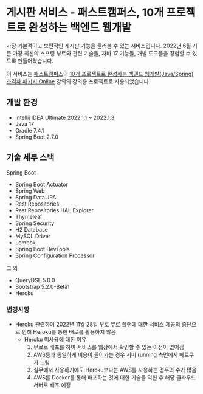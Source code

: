 # 게시판 서비스 - 패스트캠퍼스, 10개 프로젝트로 완성하는 백엔드 웹개발

가장 기본적이고 보편적인 게시판 기능을 둘러볼 수 있는 서비스입니다. 2022년 6월 기준 가장 최신의 스프링 부트와 관련 기술들, 자바 17 기능들, 개발 도구들을 경험할 수 있도록 만들어졌습니다.

이 서비스는 [패스트캠퍼스](https://fastcampus.co.kr/)의 [10개 프로젝트로 완성하는 백엔드 웹개발(Java/Spring) 초격차 패키지 Online](https://fastcampus.co.kr/dev_online_befinal) 강의의 강의용 프로젝트로 사용되었습니다.

## 개발 환경

* Intellij IDEA Ultimate 2022.1.1 ~ 2022.1.3
* Java 17
* Gradle 7.4.1
* Spring Boot 2.7.0

## 기술 세부 스택

Spring Boot

* Spring Boot Actuator
* Spring Web
* Spring Data JPA
* Rest Repositories
* Rest Repositories HAL Explorer
* Thymeleaf
* Spring Security
* H2 Database
* MySQL Driver
* Lombok
* Spring Boot DevTools
* Spring Configuration Processor

그 외

* QueryDSL 5.0.0
* Bootstrap 5.2.0-Beta1
* Heroku

### 변경사항
* Heroku 관련하여 2022년 11월 28일 부로 무료 플랜에 대한 서비스 제공의 중단으로 인해 Heroku를 통한 배로를 활용하지 않음
  * Heroku 미사용에 대한 이유
    1. 무료로 배포를 하여 서비스를 웹상에서 확인할 수 있는 이점이 없어짐
    2. AWS등과 동일하게 비용이 들어가는 경우 서버 running 측면에서 헤로쿠가 느림
    3. 실무에서 사용하기에도 Heroku보다는 AWS를 사용하는 경우의 수가 많음
    4. AWS를 Docker를 통해 배포하는 것에 대한 기술을 익힌 후 해당 클라우드 서버로 배포 예정 
